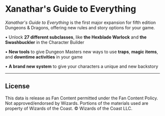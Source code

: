 # Xanathar's Guide to Everything

*Xanathar's Guide to Everything* is the first major expansion for fifth edition Dungeons & Dragons, offering new rules and story options for your game.

• Unlock **27 different subclasses**, like **the Hexblade Warlock** and **the Swashbuckler** in the Character Builder

• **New tools** to give Dungeon Masters new ways to use **traps**, **magic items**, and **downtime activities** in your game

• **A brand new system** to give your characters a unique and new backstory

---

## License

This data is release as Fan Content permitted under the Fan Content Policy. Not approved/endorsed by Wizards. Portions of the materials used are property of Wizards of the Coast. © Wizards of the Coast LLC.
